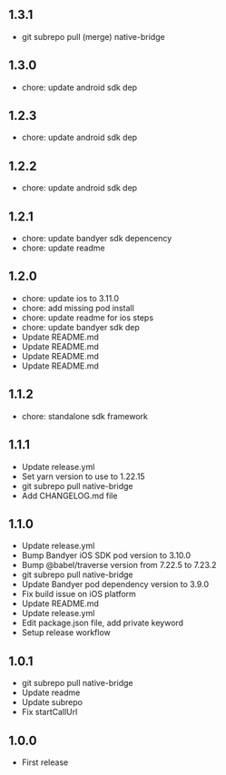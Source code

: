 ## 1.3.1

- git subrepo pull (merge) native-bridge

## 1.3.0

- chore: update android sdk dep

## 1.2.3

- chore: update android sdk dep

## 1.2.2

- chore: update android sdk dep

## 1.2.1

- chore: update bandyer sdk depencency
- chore: update readme

## 1.2.0

- chore: update ios to 3.11.0
- chore: add missing pod install
- chore: update readme for ios steps
- chore: update bandyer sdk dep
- Update README.md
- Update README.md
- Update README.md
- Update README.md

## 1.1.2

- chore: standalone sdk framework

## 1.1.1

- Update release.yml
- Set yarn version to use to 1.22.15
- git subrepo pull native-bridge
- Add CHANGELOG.md file

## 1.1.0

- Update release.yml
- Bump Bandyer iOS SDK pod version to 3.10.0
- Bump @babel/traverse version from 7.22.5 to 7.23.2
- git subrepo pull native-bridge
- Update Bandyer pod dependency version to 3.9.0
- Fix build issue on iOS platform
- Update README.md
- Update release.yml
- Edit package.json file, add private keyword
- Setup release workflow

## 1.0.1

- git subrepo pull native-bridge
- Update readme
- Update subrepo
- Fix startCallUrl

## 1.0.0

- First release
